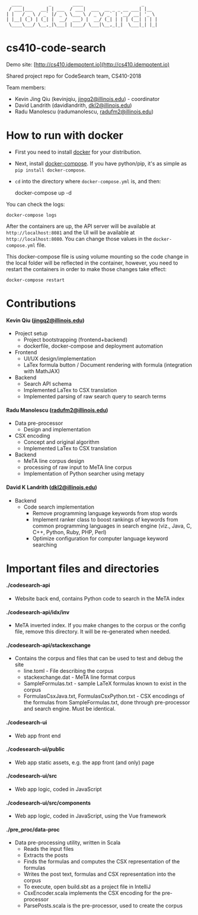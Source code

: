 ```
  ____          _        ____                      _
 / ___|___   __| | ___  / ___|  ___  __ _ _ __ ___| |__
| |   / _ \ / _` |/ _ \ \___ \ / _ \/ _` | '__/ __| '_ \
| |__| (_) | (_| |  __/  ___) |  __/ (_| | | | (__| | | |
 \____\___/ \__,_|\___| |____/ \___|\__,_|_|  \___|_| |_|

```

# cs410-code-search

Demo site: [http://cs410.idempotent.io](http://cs410.idempotent.io)

Shared project repo for CodeSearch team, CS410-2018

Team members:

* Kevin Jing Qiu (kevinjqiu, jingq2@illinois.edu)  - coordinator
* David Landrith (davidlandrith, dkl2@illinois.edu)
* Radu Manolescu (radumanolescu, radufm2@illinois.edu)

# How to run with docker

* First you need to install [docker](https://docker.io) for your distribution.
* Next, install [docker-compose](https://docs.docker.com/compose/install/).  If you have python/pip, it's as simple as `pip install docker-compose`.
* `cd` into the directory where `docker-compose.yml` is, and then:


    docker-compose up -d

You can check the logs:

    docker-compose logs

After the containers are up, the API server will be available at `http://localhost:8081` and the UI will be available at `http://localhost:8080`.  You can change those values in the `docker-compose.yml` file.

This docker-compose file is using volume mounting so the code change in the local folder will be reflected in the container, however, you need to restart the containers in order to make those changes take effect:

    docker-compose restart

Contributions
=============

#### Kevin Qiu (jingq2@illinois.edu)

* Project setup
    * Project bootstrapping (frontend+backend)
    * dockerfile, docker-compose and deployment automation
* Frontend
    * UI/UX design/implementation
    * LaTex formula button / Document rendering with formula (integration with MathJAX)
* Backend
    * Search API schema
    * Implemented LaTex to CSX translation
    * Implemented parsing of raw search query to search terms
#### Radu Manolescu (radufm2@illinois.edu)
* Data pre-processor
    * Design and implementation
* CSX encoding
    * Concept and original algorithm
    * Implemented LaTex to CSX translation
* Backend
    * MeTA line corpus design
    * processing of raw input to MeTA line corpus
    * Implementation of Python searcher using metapy
#### David K Landrith (dkl2@illinois.edu)
* Backend
    * Code search implementation
      * Remove programming language keywords from stop words
      * Implement ranker class to boost rankings of keywords from common programming languages in search engine (viz., Java, C, C++, Python, Ruby, PHP, Perl)
      * Optimize configuration for computer language keyword searching 

Important files and directories
=============
#### ./codesearch-api
* Website back end, contains Python code to search in the MeTA index
#### ./codesearch-api/idx/inv
* MeTA inverted index. If you make changes to the corpus or the config file, remove this directory. It will be re-generated when needed.
#### ./codesearch-api/stackexchange
* Contains the corpus and files that can be used to test and debug the site
    * line.toml - File describing the corpus
    * stackexchange.dat - MeTA line format corpus
    * SampleFormulas.txt - sample LaTeX formulas known to exist in the corpus
    * FormulasCsxJava.txt, FormulasCsxPython.txt - CSX encodings of the formulas from SampleFormulas.txt, done through pre-processor and search engine. Must be identical.
#### ./codesearch-ui
* Web app front end
#### ./codesearch-ui/public
* Web app static assets, e.g. the app front (and only) page
#### ./codesearch-ui/src
* Web app logic, coded in JavaScript
#### ./codesearch-ui/src/components
* Web app logic, coded in JavaScript, using the Vue framework
#### ./pre_proc/data-proc
* Data pre-processing utility, written in Scala
    * Reads the input files
    * Extracts the posts
    * Finds the formulas and computes the CSX representation of the formulas
    * Writes the post text, formulas and CSX representation into the corpus
    * To execute, open build.sbt as a project file in IntelliJ
    * CsxEncoder.scala implements the CSX encoding for the pre-processor
    * ParsePosts.scala is the pre-processor, used to create the corpus
